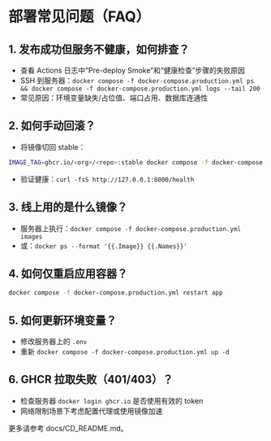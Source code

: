 # 部署常见问题（FAQ）

## 1. 发布成功但服务不健康，如何排查？
- 查看 Actions 日志中“Pre-deploy Smoke”和“健康检查”步骤的失败原因
- SSH 到服务器：`docker compose -f docker-compose.production.yml ps && docker compose -f docker-compose.production.yml logs --tail 200`
- 常见原因：环境变量缺失/占位值、端口占用、数据库连通性

## 2. 如何手动回滚？
- 将镜像切回 stable：
```bash
IMAGE_TAG=ghcr.io/<org>/<repo>:stable docker compose -f docker-compose.production.yml up -d
```
- 验证健康：`curl -fsS http://127.0.0.1:8000/health`

## 3. 线上用的是什么镜像？
- 服务器上执行：`docker compose -f docker-compose.production.yml images`
- 或：`docker ps --format '{{.Image}} {{.Names}}'`

## 4. 如何仅重启应用容器？
```bash
docker compose -f docker-compose.production.yml restart app
```

## 5. 如何更新环境变量？
- 修改服务器上的 `.env`
- 重新 `docker compose -f docker-compose.production.yml up -d`

## 6. GHCR 拉取失败（401/403）？
- 检查服务器 `docker login ghcr.io` 是否使用有效的 token
- 网络限制场景下考虑配置代理或使用镜像加速

更多请参考 docs/CD_README.md。
